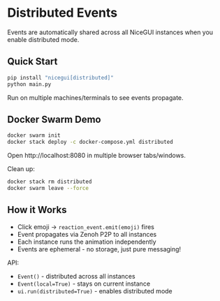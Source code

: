 # Distributed Events

Events are automatically shared across all NiceGUI instances when you enable distributed mode.

## Quick Start

```bash
pip install "nicegui[distributed]"
python main.py
```

Run on multiple machines/terminals to see events propagate.

## Docker Swarm Demo

```bash
docker swarm init
docker stack deploy -c docker-compose.yml distributed
```

Open http://localhost:8080 in multiple browser tabs/windows.

Clean up:

```bash
docker stack rm distributed
docker swarm leave --force
```

## How it Works

- Click emoji → `reaction_event.emit(emoji)` fires
- Event propagates via Zenoh P2P to all instances
- Each instance runs the animation independently
- Events are ephemeral - no storage, just pure messaging!

API:

- `Event()` - distributed across all instances
- `Event(local=True)` - stays on current instance
- `ui.run(distributed=True)` - enables distributed mode
